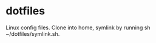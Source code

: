 dotfiles
========

Linux config files. Clone into home, symlink by running sh ~/dotfiles/symlink.sh.
